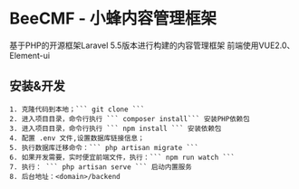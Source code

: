 # BeeCMF - 小蜂内容管理框架
  基于PHP的开源框架Laravel 5.5版本进行构建的内容管理框架
  前端使用VUE2.0、Element-ui

## 安装&开发

    1. 克隆代码到本地；``` git clone ```
    2. 进入项目目录，命令行执行 ``` composer install``` 安装PHP依赖包
    3. 进入项目目录，命令行执行 ``` npm install ``` 安装依赖包
    4. 配置 .env 文件,设置数据库链接信息；
    5. 执行数据库迁移命令：``` php artisan migrate ```
    6. 如果开发需要，实时便宜前端文件，执行：``` npm run watch ```
    7. 执行： ``` php artisan serve ``` 启动内置服务
    8. 后台地址：<domain>/backend

